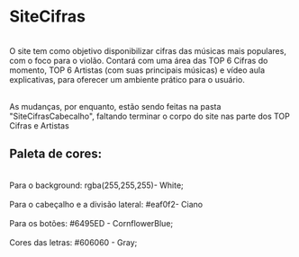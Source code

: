# SiteCifras
<br> O site tem como objetivo disponibilizar cifras das músicas mais populares, com o foco para o violão. Contará com uma área das TOP 6 Cifras do momento, TOP 6 Artistas (com suas principais músicas) e vídeo aula explicativas, para oferecer um ambiente prático para o usuário.</br> 

<br>As mudanças, por enquanto, estão sendo feitas na pasta "SiteCifrasCabecalho", faltando terminar o corpo do site nas parte dos TOP Cifras e Artistas</br>


## Paleta de cores: 
<br> Para o background:  rgba(255,255,255)- White;</br>
<br> Para o cabeçalho e a divisão lateral:  #eaf0f2- Ciano </br>
<br> Para os botões: #6495ED - CornflowerBlue;</br>
<br> Cores das letras: #606060 - Gray;</br>
